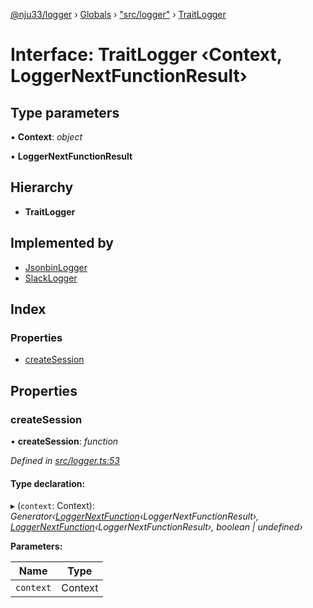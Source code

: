 [@nju33/logger](../README.md) › [Globals](../globals.md) › ["src/logger"](../modules/_src_logger_.md) › [TraitLogger](_src_logger_.traitlogger.md)

# Interface: TraitLogger ‹**Context, LoggerNextFunctionResult**›

## Type parameters

▪ **Context**: *object*

▪ **LoggerNextFunctionResult**

## Hierarchy

* **TraitLogger**

## Implemented by

* [JsonbinLogger](../classes/_src_jsonbin_logger_.jsonbinlogger.md)
* [SlackLogger](../classes/_src_slack_logger_.slacklogger.md)

## Index

### Properties

* [createSession](_src_logger_.traitlogger.md#createsession)

## Properties

###  createSession

• **createSession**: *function*

*Defined in [src/logger.ts:53](https://github.com/nju33/logger/blob/2f39b9a/src/logger.ts#L53)*

#### Type declaration:

▸ (`context`: Context): *Generator‹[LoggerNextFunction](../modules/_src_logger_.md#loggernextfunction)‹LoggerNextFunctionResult›, [LoggerNextFunction](../modules/_src_logger_.md#loggernextfunction)‹LoggerNextFunctionResult›, boolean | undefined›*

**Parameters:**

Name | Type |
------ | ------ |
`context` | Context |
